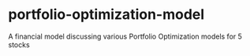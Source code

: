 # portfolio-optimization-model
A financial model discussing various Portfolio Optimization models for 5 stocks
